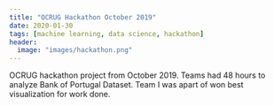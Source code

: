 ```yaml
---
title: "OCRUG Hackathon October 2019"
date: 2020-01-30
tags: [machine learning, data science, hackathon]
header:
  image: "images/hackathon.png"
---
```


OCRUG hackathon project from October 2019.  Teams had 48 hours to analyze Bank of Portugal Dataset. Team I was apart of won best visualization for work done.  
